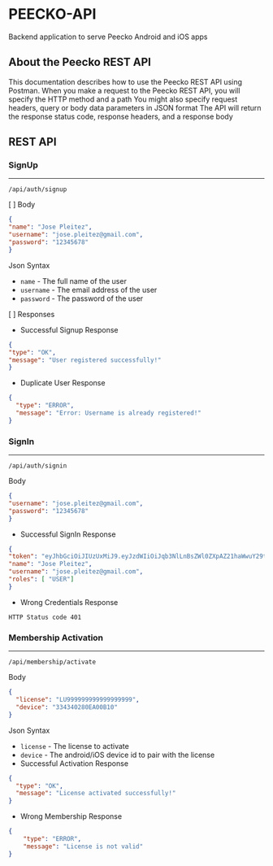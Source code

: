 # PEECKO-API
Backend application to serve Peecko Android and iOS apps

## About the Peecko REST API
This documentation describes how to use the Peecko REST API using Postman.
When you make a request to the Peecko REST API, you will specify the HTTP method and a path
You might also specify request headers, query or body data parameters in JSON format
The API will return the response status code, response headers, and a response body

## REST API

### SignUp

-----

```
/api/auth/signup
```
[ ] Body
```json
{
"name": "Jose Pleitez",
"username": "jose.pleitez@gmail.com",
"password": "12345678"
}
```
Json Syntax
- `name` - The full name of the user
- `username` - The email address of the user
- `password` - The password of the user

[ ] Responses

- Successful Signup Response
```json
{
"type": "OK",
"message": "User registered successfully!"
}
```
- Duplicate User Response
```json
{
  "type": "ERROR",
  "message": "Error: Username is already registered!"
}
```

### SignIn

-----

```
/api/auth/signin
```
Body
```json
{
"username": "jose.pleitez@gmail.com",
"password": "12345678"
}
```
- Successful SignIn Response
```json
{
"token": "eyJhbGciOiJIUzUxMiJ9.eyJzdWIiOiJqb3NlLnBsZWl0ZXpAZ21haWwuY29tIiwiaWF0IjoxNjgxODIyODEyLCJleHAiOjE2ODE5MDkyMTJ9.prusaGXL276v7ZEsrA5oP5mqOenusQ4vnZW-0qDNMJ_L3ZJ2Vhc5nV43NE_X13rkFfhEIP1ShVkgOjWKbY2Flg",
"name": "Jose Pleitez",
"username": "jose.pleitez@gmail.com",
"roles": [ "USER"]
}
```
- Wrong Credentials Response
```
HTTP Status code 401
```

### Membership Activation

-----

```
/api/membership/activate
```
Body
```json
{
  "license": "LU999999999999999999",
  "device": "334340280EA00B10"
}
```
Json Syntax
- `license` - The license to activate
- `device` - The android/iOS device id to pair with the license
- Successful Activation Response
```json
{
  "type": "OK",
  "message": "License activated successfully!"
}
```
- Wrong Membership Response
```json
{
    "type": "ERROR",
    "message": "License is not valid"
}
```
